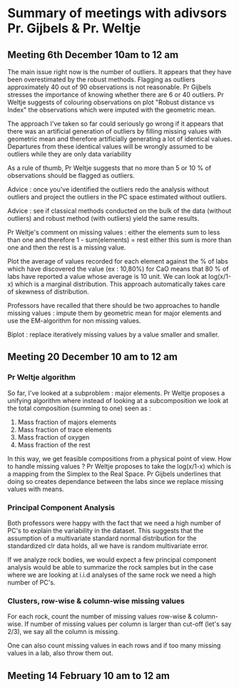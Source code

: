 # Summary of meetings with adivsors Pr. Gijbels & Pr. Weltje

## Meeting 6th December 10am to 12 am

The main issue right now is the number of outliers. It appears that they have been overestimated by the robust methods. Flagging as outliers approximately 40 out of 90 observations is not reasonable. Pr Gijbels stresses the importance of knowing whether there are 6 or 40 outliers. Pr Weltje suggests of colouring observations on plot "Robust distance vs Index" the observations which were imputed with the geometric mean.

The approach I've taken so far could seriously go wrong if it appears that there was an artificial generation of outliers by filling missing values with geometric mean and therefore artificially generating a lot of identical values. Departures from these identical values will be wrongly assumed to be outliers while they are only data variability

As a rule of thumb, Pr Weltje suggests that no more than 5 or 10 % of observations should be flagged as outliers.

Advice : once you've identified the outliers redo the analysis without outliers and project the outliers in the PC space estimated without outliers.

Advice : see if classical methods conducted on the bulk of the data (without outliers) and robust method (with outliers) yield the same results.

Pr Weltje's comment on missing values : either the elements sum to less than one and therefore 1 - sum(elements) = rest either this sum is more than one and then the rest is a missing value.

Plot the average of values recorded for each element against the % of labs which have discovered the value (ex : 10,80%) for CaO means that 80 % of labs have reported a value whose average is 10 unit.
We can look at log(x/1-x) which is a marginal distribution. This approach automatically takes care of skewness of distribution.

Professors have recalled that there should be two approaches to handle missing values : impute them by geometric mean for major elements and use the EM-algorithm for non missing values.

Biplot : replace iteratively missing values by a value smaller and smaller. 

## Meeting 20 December 10 am to 12 am

### Pr Weltje algorithm

So far, I've looked at a subproblem : major elements.
Pr Weltje proposes a unifying algorithm where instead of looking at a subcomposition we look at the total composition (summing to one) seen as :

1. Mass fraction of majors elements
2. Mass fraction of trace elements 
3. Mass fraction of oxygen
4. Mass fraction of the rest

In this way, we get feasible compositions from a physical point of view. How to handle missing values ? Pr Weltje proposes to take the log(x/1-x) which is a mapping from the Simplex to the Real Space. Pr Gijbels underlines that doing so creates dependance between the labs since we replace missing values with means.

### Principal Component Analysis 

Both professors were happy with the fact that we need a high number of PC's to explain the variability in the dataset. This suggests that the assumption of a multivariate standard normal distribution for the standardized clr data holds, all we have is random multivariate error.

If we analyze rock bodies, we would expect a few principal component analysis would be able to summarize the rock samples but in the case where we are looking at i.i.d analyses of the same rock we need a high number of PC's.

### Clusters, row-wise & column-wise missing values
For each rock, count the number of missing values row-wise & column-wise.
If number of missing values per column is larger than cut-off (let's say 2/3), we say all the column is missing.

One can also count missing values in each rows and if too many missing values in a lab, also throw them out.

## Meeting 14 February 10 am to 12 am 


